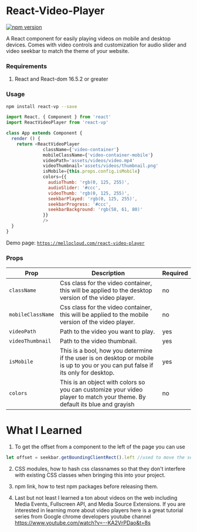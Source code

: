 # React-Video-Player 

[![npm version](https://badge.fury.io/js/react-vp.svg)](//npmjs.com/package/react-vp)

A React component for easily playing videos on mobile and desktop devices. Comes with video controls and customization for audio slider and video seekbar to match the theme of your website.

### Requirements
1. React and React-dom 16.5.2 or greater

### Usage

```bash
npm install react-vp --save
```

```js
import React, { Component } from 'react'
import ReactVideoPlayer from 'react-vp'

class App extends Component {
  render () {
    return <ReactVideoPlayer 
              className={'video-container'}
              mobileClassName={'video-container-mobile'}
              videoPath='assets/videos/video.mp4'
              videoThumbnail='assets/videos/thumbnail.png'
              isMobile={this.props.config.isMobile}
              colors={{
                audioThumb: 'rgb(0, 125, 255)',
                audioSlider: '#ccc',
                videoThumb: 'rgb(0, 125, 255)',
                seekbarPlayed: 'rgb(0, 125, 255)',
                seekbarProgress: '#ccc',
                seekbarBackground: 'rgb(58, 61, 80)'
              }}
              />
  }
}
```
Demo page: [`https://mellocloud.com/react-video-player`](https://mellocloud.com/react-video-player)

### Props

Prop | Description | Required
---- | ----------- | -------
`className` | Css class for the video container, this will be applied to the desktop version of the video player. | no
`mobileClassName` | Css class for the video container, this will be applied to the mobile version of the video player. | no
`videoPath` | Path to the video you want to play. | yes
`videoThumbnail` | Path to the video thumbnail. | yes
`isMobile` | This is a bool, how you determine if the user is on desktop or mobile is up to you or you can put false if its only for desktop. | yes
`colors` | This is an object with colors so you can customize your video player to match your theme. By default its blue and grayish | no

# What I Learned

1. To get the offset from a component to the left of the page you can use

```js
let offset = seekbar.getBoundingClientRect().left //used to move the seekbar thumb.
```

2. CSS modules, how to hash css classnames so that they don't interfere with existing CSS classes when bringing this into your project.

3. npm link, how to test npm packages before releasing them.

4. Last but not least I learned a ton about videos on the web including Media Events, Fullscreen API, and Media Source Extensions. If you are interested in learning more about video players here is a great tutorial series from Google chrome developers youtube channel https://www.youtube.com/watch?v=--KA2VrPDao&t=8s